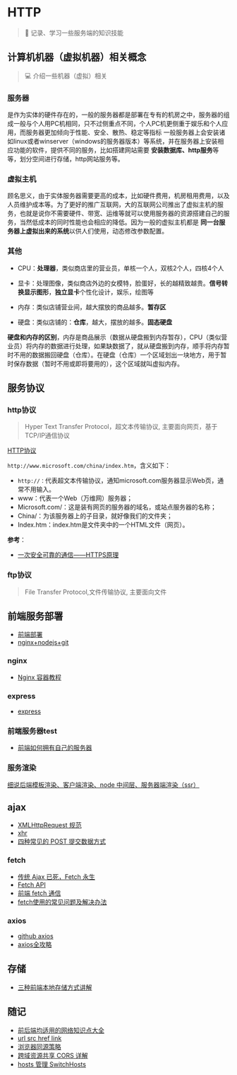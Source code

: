 # HTTP

> :rocket: 记录、学习一些服务端的知识技能

## 计算机机器（虚拟机器）相关概念

> 💻 介绍一些机器（虚拟）相关

### 服务器

是作为实体的硬件存在的，一般的服务器都是部署在专有的机房之中，服务器的组成一般与个人用PC机相同，只不过侧重点不同，个人PC机更侧重于娱乐和个人应用，而服务器更加倾向于性能、安全、散热、稳定等指标
一般服务器上会安装诸如linux或者winserver（windows的服务器版本）等系统，并在服务器上安装相应功能的软件，提供不同的服务，比如搭建网站需要
**安装数据库、http服务**等等，划分空间进行存储，http网站服务等。

### 虚拟主机

顾名思义，由于实体服务器需要更高的成本，比如硬件费用，机房租用费用，以及人员维护成本等。为了更好的推广互联网，大的互联网公司推出了虚拟主机的服务，也就是说你不需要硬件、带宽、运维等就可以使用服务器的资源搭建自己的服务，当然低成本的同时性能也会相应的降低。因为一般的虚拟主机都是
**同一台服务器上虚拟出来的系统**以供人们使用，动态修改参数配置。

### 其他

- CPU：**处理器**，类似商店里的营业员，单核一个人，双核2个人，四核4个人

- 显卡：处理图像，类似商店外边的女模特，脸蛋好，长的越精致越贵。**信号转换显示图形**，**独立显卡**个性化设计，娱乐，绘图等

- 内存：类似店铺营业间，越大摆放的商品越多。**暂存区**

- 硬盘：类似店铺的：**仓库**，越大，摆放的越多。**固态硬盘**

**硬盘和内存的区别**，内存是商品展示（数据从硬盘搬到内存暂存），CPU（类似营业员）将内存的数据进行处理，如果缺数据了，就从硬盘搬到内存，顺手将内存暂时不用的数据搬回硬盘（仓库）。在硬盘（仓库）一个区域划出一块地方，用于暂时保存数据（暂时不用或即将要用的），这个区域就叫虚拟内存。

## 服务协议

### http协议

> Hyper Text Transfer Protocol，超文本传输协议, 主要面向网页，基于TCP/IP通信协议

[HTTP协议](https://www.jianshu.com/p/80e25cb1d81a)

`http://www.microsoft.com/china/index.htm`，含义如下：

- `http://：`代表超文本传输协议，通知microsoft.com服务器显示Web页，通常不用输入。
- www：代表一个Web（万维网）服务器；
- Microsoft.com/：这是装有网页的服务器的域名，或站点服务器的名称；
- China/：为该服务器上的子目录，就好像我们的文件夹；
- Index.htm：index.htm是文件夹中的一个HTML文件（网页）。

**参考**：

- [一次安全可靠的通信——HTTPS原理](https://developers.weixin.qq.com/community/develop/article/doc/000046a5fdc7802a15f7508b556413)

### ftp协议

> File Transfer Protocol,文件传输协议, 主要面向文件

## 前端服务部署

- [前端部署](https://www.jianshu.com/p/f9e4c73b18ec)
- [nginx+nodejs+git](https://juejin.im/post/5a12881a6fb9a044fd115dd4)

### nginx

- [Nginx 容器教程](http://www.ruanyifeng.com/blog/2018/02/nginx-docker.html)

### express

- [express](http://expressjs.com/zh-cn/)

### 前端服务器test

- [前端如何拥有自己的服务器](http://mp.weixin.qq.com/s/sHy1oajwy_FDy07sMTFmUA)

### 服务渲染

[细说后端模板渲染、客户端渲染、node 中间层、服务器端渲染（ssr）](https://mp.weixin.qq.com/s/Uqd9ho5-iacplojxP59pOw)

## ajax

- [XMLHttpRequest 规范](https://xhr.spec.whatwg.org/)
- [xhr](http://javascript.ruanyifeng.com/bom/ajax.html)
- [四种常见的 POST 提交数据方式](https://imququ.com/post/four-ways-to-post-data-in-http.html)

### fetch

- [传统 Ajax 已死，Fetch 永生](https://github.com/camsong/blog/issues/2)
- [Fetch API](https://developer.mozilla.org/zh-CN/docs/Web/API/Fetch_API/Using_Fetch)
- [前端 fetch 通信](https://ivweb.io/topic/5855f6a873eaa3986e3f8e2f)
- [fetch使用的常见问题及解决办法](http://www.cnblogs.com/wonyun/p/fetch_polyfill_timeout_jsonp_cookie_progress.html)

### axios

- [github axios](https://github.com/axios/axios)
- [axios全攻略](https://ykloveyxk.github.io/2017/02/25/axios%E5%85%A8%E6%94%BB%E7%95%A5/)

## 存储

- [三种前端本地存储方式讲解](http://mp.weixin.qq.com/s/dnobWOywJanknkGQVurEaw)

## 随记

- [前后端均适用的网络知识点大全](https://mp.weixin.qq.com/s/uF3bJrjGbGCAzCuCWk18BA)
- [url src href link](http://mp.weixin.qq.com/s/cUCTTtesmeqTd52aetdnwQ)
- [浏览器同源策略](https://developer.mozilla.org/zh-CN/docs/Web/Security/Same-origin_policy)
- [跨域资源共享 CORS 详解](http://www.ruanyifeng.com/blog/2016/04/cors.html)
- [hosts 管理 SwitchHosts](https://github.com/oldj/SwitchHosts/releases)
